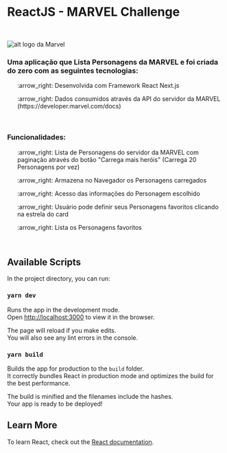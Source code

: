 # ReactJS - MARVEL Challenge 

<br>

![alt logo da Marvel](path/to/file)

### Uma aplicação que Lista Personagens da MARVEL e foi criada do zero com as seguintes tecnologias:</h3>

  <ul>:arrow_right: Desenvolvida com Framework React Next.js</ul>
  <ul>:arrow_right: Dados consumidos através da API do servidor da MARVEL (https://developer.marvel.com/docs)</ul>
<br>

### Funcionalidades:</h3>

  <ul>:arrow_right: Lista de Personagens do servidor da MARVEL com paginação através do botão "Carrega mais heróis" (Carrega 20 Personagens por vez)</ul>
  <ul>:arrow_right: Armazena no Navegador os Personagens carregados </ul>
  <ul>:arrow_right: Acesso das informações do Personagem escolhido </ul>
  <ul>:arrow_right: Usuário pode definir seus Personagens favoritos clicando na estrela do card</ul>
  <ul>:arrow_right: Lista os Personagens favoritos </ul>
<br>


## Available Scripts

In the project directory, you can run:

### `yarn dev`

Runs the app in the development mode.\
Open [http://localhost:3000](http://localhost:3000) to view it in the browser.

The page will reload if you make edits.\
You will also see any lint errors in the console.

### `yarn build`

Builds the app for production to the `build` folder.\
It correctly bundles React in production mode and optimizes the build for the best performance.

The build is minified and the filenames include the hashes.\
Your app is ready to be deployed!


## Learn More

To learn React, check out the [React documentation](https://reactjs.org/).